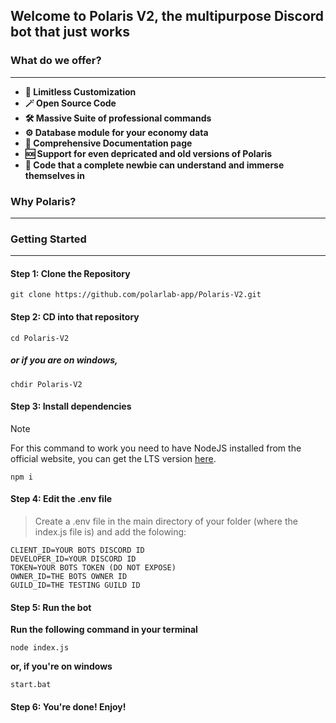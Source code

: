 ## Welcome to Polaris V2, the multipurpose Discord bot that just works
### What do we offer?
------------
- **🎨 Limitless Customization**
- **🪄 Open Source Code**
- **🛠️ Massive Suite of professional commands**
- **⚙️ Database module for your economy data**
- **📜 Comprehensive Documentation page**
- **🆘 Support for even depricated and old versions of Polaris**
- **👶 Code that a complete newbie can understand and immerse themselves in**

### Why Polaris?
------------

### Getting Started
------------
#### Step 1: Clone the Repository
```
git clone https://github.com/polarlab-app/Polaris-V2.git
```
#### Step 2: CD into that repository
```
cd Polaris-V2
```
##### or if you are on windows,
```
chdir Polaris-V2
```
#### Step 3: Install dependencies

> [!NOTE]
> For this command to work you need to have NodeJS installed from the official website, you can get the LTS version [here](https://nodejs.org/en "here").

```
npm i
```
#### Step 4: Edit the .env file
> Create a .env file in the main directory of your folder (where the index.js file is) and add the folowing:
```
CLIENT_ID=YOUR BOTS DISCORD ID
DEVELOPER_ID=YOUR DISCORD ID
TOKEN=YOUR BOTS TOKEN (DO NOT EXPOSE)
OWNER_ID=THE BOTS OWNER ID
GUILD_ID=THE TESTING GUILD ID
```
#### Step 5: Run the bot
**Run the following command in your terminal**
```
node index.js
```
**or, if you're on windows**
```
start.bat 
```
#### Step 6: You're done! Enjoy!
